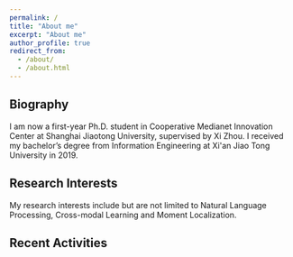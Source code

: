 ```yaml
---
permalink: /
title: "About me"
excerpt: "About me"
author_profile: true
redirect_from: 
  - /about/
  - /about.html
---
```


## Biography

I am now a first-year Ph.D. student in Cooperative Medianet Innovation Center at Shanghai Jiaotong University, supervised by Xi Zhou. I received my bachelor’s degree from Information Engineering at Xi'an Jiao Tong University in 2019.

## Research Interests 

My research interests include but are not limited to Natural Language Processing, Cross-modal Learning and Moment Localization. 

## Recent Activities